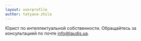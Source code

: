 ```yaml
---
layout: userprofile
author: tatyana-zhila
---
```

Юрист по интеллектуальной собственности. Обращайтесь за консультацией по почте info@laudis.ua.

